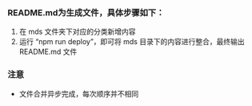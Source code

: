### README.md为生成文件，具体步骤如下：
1. 在 mds 文件夹下对应的分类新增内容
2. 运行 “npm run deploy”，即可将 mds 目录下的内容进行整合，最终输出 README.md 文件

### 注意
- 文件合并异步完成，每次顺序并不相同
